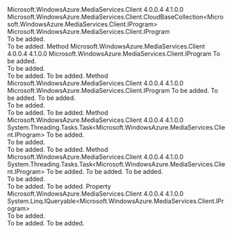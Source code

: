 <Type Name="ProgramBaseCollection" FullName="Microsoft.WindowsAzure.MediaServices.Client.ProgramBaseCollection">
  <TypeSignature Language="C#" Value="public class ProgramBaseCollection : Microsoft.WindowsAzure.MediaServices.Client.CloudBaseCollection&lt;Microsoft.WindowsAzure.MediaServices.Client.IProgram&gt;" />
  <TypeSignature Language="ILAsm" Value=".class public auto ansi beforefieldinit ProgramBaseCollection extends Microsoft.WindowsAzure.MediaServices.Client.CloudBaseCollection`1&lt;class Microsoft.WindowsAzure.MediaServices.Client.IProgram&gt;" />
  <TypeSignature Language="DocId" Value="T:Microsoft.WindowsAzure.MediaServices.Client.ProgramBaseCollection" />
  <TypeSignature Language="VB.NET" Value="Public Class ProgramBaseCollection&#xA;Inherits CloudBaseCollection(Of IProgram)" />
  <TypeSignature Language="F#" Value="type ProgramBaseCollection = class&#xA;    inherit CloudBaseCollection&lt;IProgram&gt;" />
  <AssemblyInfo>
    <AssemblyName>Microsoft.WindowsAzure.MediaServices.Client</AssemblyName>
    <AssemblyVersion>4.0.0.4</AssemblyVersion>
    <AssemblyVersion>4.1.0.0</AssemblyVersion>
  </AssemblyInfo>
  <Base>
    <BaseTypeName>Microsoft.WindowsAzure.MediaServices.Client.CloudBaseCollection&lt;Microsoft.WindowsAzure.MediaServices.Client.IProgram&gt;</BaseTypeName>
    <BaseTypeArguments>
      <BaseTypeArgument TypeParamName="T">Microsoft.WindowsAzure.MediaServices.Client.IProgram</BaseTypeArgument>
    </BaseTypeArguments>
  </Base>
  <Interfaces />
  <Docs>
    <summary>To be added.</summary>
    <remarks>To be added.</remarks>
  </Docs>
  <Members>
    <Member MemberName="Create">
      <MemberSignature Language="C#" Value="public Microsoft.WindowsAzure.MediaServices.Client.IProgram Create (Microsoft.WindowsAzure.MediaServices.Client.ProgramCreationOptions options);" />
      <MemberSignature Language="ILAsm" Value=".method public hidebysig instance class Microsoft.WindowsAzure.MediaServices.Client.IProgram Create(class Microsoft.WindowsAzure.MediaServices.Client.ProgramCreationOptions options) cil managed" />
      <MemberSignature Language="DocId" Value="M:Microsoft.WindowsAzure.MediaServices.Client.ProgramBaseCollection.Create(Microsoft.WindowsAzure.MediaServices.Client.ProgramCreationOptions)" />
      <MemberSignature Language="VB.NET" Value="Public Function Create (options As ProgramCreationOptions) As IProgram" />
      <MemberSignature Language="F#" Value="member this.Create : Microsoft.WindowsAzure.MediaServices.Client.ProgramCreationOptions -&gt; Microsoft.WindowsAzure.MediaServices.Client.IProgram" Usage="programBaseCollection.Create options" />
      <MemberType>Method</MemberType>
      <AssemblyInfo>
        <AssemblyName>Microsoft.WindowsAzure.MediaServices.Client</AssemblyName>
        <AssemblyVersion>4.0.0.4</AssemblyVersion>
        <AssemblyVersion>4.1.0.0</AssemblyVersion>
      </AssemblyInfo>
      <ReturnValue>
        <ReturnType>Microsoft.WindowsAzure.MediaServices.Client.IProgram</ReturnType>
      </ReturnValue>
      <Parameters>
        <Parameter Name="options" Type="Microsoft.WindowsAzure.MediaServices.Client.ProgramCreationOptions" />
      </Parameters>
      <Docs>
        <param name="options">To be added.</param>
        <summary>To be added.</summary>
        <returns>To be added.</returns>
        <remarks>To be added.</remarks>
      </Docs>
    </Member>
    <Member MemberName="Create">
      <MemberSignature Language="C#" Value="public Microsoft.WindowsAzure.MediaServices.Client.IProgram Create (string name, TimeSpan archiveWindowLength, string assetId);" />
      <MemberSignature Language="ILAsm" Value=".method public hidebysig instance class Microsoft.WindowsAzure.MediaServices.Client.IProgram Create(string name, valuetype System.TimeSpan archiveWindowLength, string assetId) cil managed" />
      <MemberSignature Language="DocId" Value="M:Microsoft.WindowsAzure.MediaServices.Client.ProgramBaseCollection.Create(System.String,System.TimeSpan,System.String)" />
      <MemberSignature Language="VB.NET" Value="Public Function Create (name As String, archiveWindowLength As TimeSpan, assetId As String) As IProgram" />
      <MemberSignature Language="F#" Value="member this.Create : string * TimeSpan * string -&gt; Microsoft.WindowsAzure.MediaServices.Client.IProgram" Usage="programBaseCollection.Create (name, archiveWindowLength, assetId)" />
      <MemberType>Method</MemberType>
      <AssemblyInfo>
        <AssemblyName>Microsoft.WindowsAzure.MediaServices.Client</AssemblyName>
        <AssemblyVersion>4.0.0.4</AssemblyVersion>
        <AssemblyVersion>4.1.0.0</AssemblyVersion>
      </AssemblyInfo>
      <ReturnValue>
        <ReturnType>Microsoft.WindowsAzure.MediaServices.Client.IProgram</ReturnType>
      </ReturnValue>
      <Parameters>
        <Parameter Name="name" Type="System.String" />
        <Parameter Name="archiveWindowLength" Type="System.TimeSpan" />
        <Parameter Name="assetId" Type="System.String" />
      </Parameters>
      <Docs>
        <param name="name">To be added.</param>
        <param name="archiveWindowLength">To be added.</param>
        <param name="assetId">To be added.</param>
        <summary>To be added.</summary>
        <returns>To be added.</returns>
        <remarks>To be added.</remarks>
      </Docs>
    </Member>
    <Member MemberName="CreateAsync">
      <MemberSignature Language="C#" Value="public System.Threading.Tasks.Task&lt;Microsoft.WindowsAzure.MediaServices.Client.IProgram&gt; CreateAsync (Microsoft.WindowsAzure.MediaServices.Client.ProgramCreationOptions options);" />
      <MemberSignature Language="ILAsm" Value=".method public hidebysig instance class System.Threading.Tasks.Task`1&lt;class Microsoft.WindowsAzure.MediaServices.Client.IProgram&gt; CreateAsync(class Microsoft.WindowsAzure.MediaServices.Client.ProgramCreationOptions options) cil managed" />
      <MemberSignature Language="DocId" Value="M:Microsoft.WindowsAzure.MediaServices.Client.ProgramBaseCollection.CreateAsync(Microsoft.WindowsAzure.MediaServices.Client.ProgramCreationOptions)" />
      <MemberSignature Language="VB.NET" Value="Public Function CreateAsync (options As ProgramCreationOptions) As Task(Of IProgram)" />
      <MemberSignature Language="F#" Value="member this.CreateAsync : Microsoft.WindowsAzure.MediaServices.Client.ProgramCreationOptions -&gt; System.Threading.Tasks.Task&lt;Microsoft.WindowsAzure.MediaServices.Client.IProgram&gt;" Usage="programBaseCollection.CreateAsync options" />
      <MemberType>Method</MemberType>
      <AssemblyInfo>
        <AssemblyName>Microsoft.WindowsAzure.MediaServices.Client</AssemblyName>
        <AssemblyVersion>4.0.0.4</AssemblyVersion>
        <AssemblyVersion>4.1.0.0</AssemblyVersion>
      </AssemblyInfo>
      <ReturnValue>
        <ReturnType>System.Threading.Tasks.Task&lt;Microsoft.WindowsAzure.MediaServices.Client.IProgram&gt;</ReturnType>
      </ReturnValue>
      <Parameters>
        <Parameter Name="options" Type="Microsoft.WindowsAzure.MediaServices.Client.ProgramCreationOptions" />
      </Parameters>
      <Docs>
        <param name="options">To be added.</param>
        <summary>To be added.</summary>
        <returns>To be added.</returns>
        <remarks>To be added.</remarks>
      </Docs>
    </Member>
    <Member MemberName="CreateAsync">
      <MemberSignature Language="C#" Value="public System.Threading.Tasks.Task&lt;Microsoft.WindowsAzure.MediaServices.Client.IProgram&gt; CreateAsync (string name, TimeSpan archiveWindowLength, string assetId);" />
      <MemberSignature Language="ILAsm" Value=".method public hidebysig instance class System.Threading.Tasks.Task`1&lt;class Microsoft.WindowsAzure.MediaServices.Client.IProgram&gt; CreateAsync(string name, valuetype System.TimeSpan archiveWindowLength, string assetId) cil managed" />
      <MemberSignature Language="DocId" Value="M:Microsoft.WindowsAzure.MediaServices.Client.ProgramBaseCollection.CreateAsync(System.String,System.TimeSpan,System.String)" />
      <MemberSignature Language="VB.NET" Value="Public Function CreateAsync (name As String, archiveWindowLength As TimeSpan, assetId As String) As Task(Of IProgram)" />
      <MemberSignature Language="F#" Value="member this.CreateAsync : string * TimeSpan * string -&gt; System.Threading.Tasks.Task&lt;Microsoft.WindowsAzure.MediaServices.Client.IProgram&gt;" Usage="programBaseCollection.CreateAsync (name, archiveWindowLength, assetId)" />
      <MemberType>Method</MemberType>
      <AssemblyInfo>
        <AssemblyName>Microsoft.WindowsAzure.MediaServices.Client</AssemblyName>
        <AssemblyVersion>4.0.0.4</AssemblyVersion>
        <AssemblyVersion>4.1.0.0</AssemblyVersion>
      </AssemblyInfo>
      <ReturnValue>
        <ReturnType>System.Threading.Tasks.Task&lt;Microsoft.WindowsAzure.MediaServices.Client.IProgram&gt;</ReturnType>
      </ReturnValue>
      <Parameters>
        <Parameter Name="name" Type="System.String" />
        <Parameter Name="archiveWindowLength" Type="System.TimeSpan" />
        <Parameter Name="assetId" Type="System.String" />
      </Parameters>
      <Docs>
        <param name="name">To be added.</param>
        <param name="archiveWindowLength">To be added.</param>
        <param name="assetId">To be added.</param>
        <summary>To be added.</summary>
        <returns>To be added.</returns>
        <remarks>To be added.</remarks>
      </Docs>
    </Member>
    <Member MemberName="Queryable">
      <MemberSignature Language="C#" Value="protected override System.Linq.IQueryable&lt;Microsoft.WindowsAzure.MediaServices.Client.IProgram&gt; Queryable { get; set; }" />
      <MemberSignature Language="ILAsm" Value=".property instance class System.Linq.IQueryable`1&lt;class Microsoft.WindowsAzure.MediaServices.Client.IProgram&gt; Queryable" />
      <MemberSignature Language="DocId" Value="P:Microsoft.WindowsAzure.MediaServices.Client.ProgramBaseCollection.Queryable" />
      <MemberSignature Language="VB.NET" Value="Protected Overrides Property Queryable As IQueryable(Of IProgram)" />
      <MemberSignature Language="F#" Value="member this.Queryable : System.Linq.IQueryable&lt;Microsoft.WindowsAzure.MediaServices.Client.IProgram&gt; with get, set" Usage="Microsoft.WindowsAzure.MediaServices.Client.ProgramBaseCollection.Queryable" />
      <MemberType>Property</MemberType>
      <AssemblyInfo>
        <AssemblyName>Microsoft.WindowsAzure.MediaServices.Client</AssemblyName>
        <AssemblyVersion>4.0.0.4</AssemblyVersion>
        <AssemblyVersion>4.1.0.0</AssemblyVersion>
      </AssemblyInfo>
      <ReturnValue>
        <ReturnType>System.Linq.IQueryable&lt;Microsoft.WindowsAzure.MediaServices.Client.IProgram&gt;</ReturnType>
      </ReturnValue>
      <Docs>
        <summary>To be added.</summary>
        <value>To be added.</value>
        <remarks>To be added.</remarks>
      </Docs>
    </Member>
  </Members>
</Type>